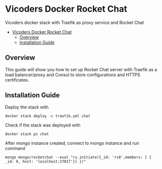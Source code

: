 # Vicoders Docker Rocket Chat

Vicoders docker stack with Traefik as proxy service and Rocket Chat

- [Vicoders Docker Rocket Chat](#Vicoders-Docker-Rocket-Chat)
  - [Overview](#Overview)
  - [Installation Guide](#Installation-Guide)

## Overview

This guide will show you how to set up Rocket Chat server with Traefik as a load balancer/proxy and Consul to store configurations and HTTPS certificates.

## Installation Guide

Deploy the stack with

```
docker stack deploy -c traefik.yml chat
```

Check if the stack was deployed with

```
docker stack ps chat
```

After mongo instance created, connect to mongo instance and run command

```
mongo mongo/rocketchat --eval "rs.initiate({_id: 'rs0',members: [ { _id: 0, host: 'localhost:27017'}] })"
```

